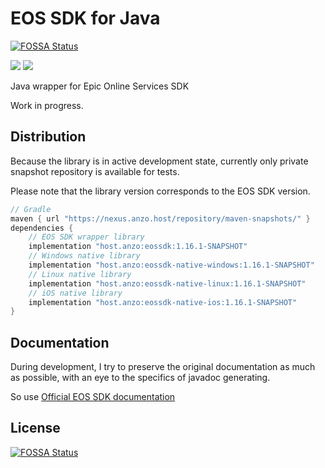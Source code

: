 # EOS SDK for Java
[![FOSSA Status](https://app.fossa.com/api/projects/git%2Bgithub.com%2FAN3Orik%2Feossdk.svg?type=shield)](https://app.fossa.com/projects/git%2Bgithub.com%2FAN3Orik%2Feossdk?ref=badge_shield)


![](https://img.shields.io/nexus/s/host.anzo/eossdk?server=https%3A%2F%2Fnexus.anzo.host%2F)
![](https://img.shields.io/github/license/AN3Orik/eossdk)

Java wrapper for Epic Online Services SDK

Work in progress.

## Distribution
Because the library is in active development state, currently only private snapshot repository is available for tests.

Please note that the library version corresponds to the EOS SDK version.

```groovy
// Gradle
maven { url "https://nexus.anzo.host/repository/maven-snapshots/" }
dependencies {
    // EOS SDK wrapper library
    implementation "host.anzo:eossdk:1.16.1-SNAPSHOT"
    // Windows native library
    implementation "host.anzo:eossdk-native-windows:1.16.1-SNAPSHOT"
    // Linux native library
    implementation "host.anzo:eossdk-native-linux:1.16.1-SNAPSHOT"
    // iOS native library
    implementation "host.anzo:eossdk-native-ios:1.16.1-SNAPSHOT"
}
```

## Documentation
During development, I try to preserve the original documentation as much as possible, with an eye to the specifics of javadoc generating.

So use [Official EOS SDK documentation](https://dev.epicgames.com/docs/api-ref)

## License
[![FOSSA Status](https://app.fossa.com/api/projects/git%2Bgithub.com%2FAN3Orik%2Feossdk.svg?type=large)](https://app.fossa.com/projects/git%2Bgithub.com%2FAN3Orik%2Feossdk?ref=badge_large)